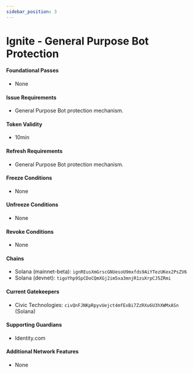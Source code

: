 ```yaml
---
sidebar_position: 3
---
```


# Ignite - General Purpose Bot Protection

#### Foundational Passes
- None

#### Issue Requirements
- General Purpose Bot protection mechanism.

#### Token Validity
- 10min

#### Refresh Requirements
- General Purpose Bot protection mechanism.

#### Freeze Conditions
- None

#### Unfreeze Conditions
- None

#### Revoke Conditions
- None

#### Chains
- Solana (mainnet-beta): `ignREusXmGrscGNUesoU9mxfds9AiYTezUKex2PsZV6`
- Solana (devnet): `tigoYhp9SpCDoCQmXGj2im5xa3mnjR1zuXrpCJ5ZRmi`

#### Current Gatekeepers
- Civic Technologies: `civQnFJNKpRpyvUejct4mfExBi7ZzRXu6U3hXWMxASn` (Solana)

#### Supporting Guardians
- Identity.com

#### Additional Network Features
- None